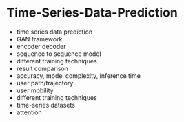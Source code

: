 # Time-Series-Data-Prediction                 
- time series data prediction           
- GAN framework               
- encoder decoder           
- sequence to sequence model        
- different training techniques 
- result comparison  
- accuracy, model complexity, inference time   
- user path/trajectory  
- user mobility   
- different training techniques 
- time-series datasets 
- attention 
  
